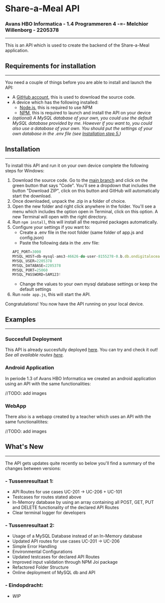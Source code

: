 # Share-a-Meal API
### Avans HBO Informatica - 1.4 Programmeren 4 -=- Melchior Willenborg - 2205378
---


This is an API which is used to create the backend of the Share-a-Meal application.

## Requirements for installation
---
You need a couple of things before you are able to install and launch the API:
- A [GitHub account](https://github.com/), this is used to download the source code.
- A device which has the following installed:
    - [Node.js](https://nodejs.org/), this is required to use NPM
    - [NPM](https://npmjs.com/), this is required to launch and install the API on your device
- *(optional) A MySQL database of your own, you could use the default MySQL database provided by me. However if you want to, you could also use a database of your own. You should put the settings of your own database in the .env file (see [Installation step 5.](#installation))*

## Installation
---
To install this API and run it on your own device complete the following steps for Windows:
1. Download the source code. Go to the [main branch](https://github.com/MelchMwoan/AvansProgrammeren4) and click on the green button that says "Code". You'll see a dropdown that includes the button "Download ZIP", click on this button and GitHub will automatically start the download.
2. Once downloaded, unpack the .zip in a folder of choice.
3. Open the new folder and right click anywhere in the folder. You'll see a menu which includes the option open in Terminal, click on this option. A new Terminal will open with the right directory.
4. Run `npm install`, this will install all the required packages automatically.
5. Configure your settings if you want to:
    - Create a .env file in the root folder (same folder of app.js and config.json)
    - Paste the following data in the .env file:
    ```javascript
    API_PORT=3000
    MYSQL_HOST=db-mysql-ams3-46626-do-user-8155278-0.b.db.ondigitalocean.com
    MYSQL_USER=2205378
    MYSQL_DATABASE=2205378
    MYSQL_PORT=25060
    MYSQL_PASSWORD=SAM123!
    ```
    - Change the values to your own mysql database settings or keep the default settings
6. Run `node app.js`, this will start the API.

Congratulations! You now have the API running on your local device.

## Examples
---
### Succesfull Deployment
This API is already succesfully deployed [here](https://long-route-production.up.railway.app/). You can try and check it out!
*See all available routes [here](https://documenter.getpostman.com/view/25891505/2s93eZxr1P).*

### Android Application
In periode 1.3 of Avans HBO Informatica we created an android application using an API with the same functionalities:

//TODO: add images

### WebApp
There also is a webapp created by a teacher which uses an API with the same functionalitites:

//TODO: add images

## What's New
---
The API gets updates quite recently so below you'll find a summary of the changes between versions:
### - Tussenresultaat 1:
- API Routes for use cases UC-201 -> UC-206 + UC-101
- Testcases for routes stated above
- In-Memory database by using an array containing all POST, GET, PUT and DELETE functionality of the declared API Routes
- Clear terminal logger for developers
### - Tussenresultaat 2:
- Usage of a MySQL Database instead of an In-Memory database
- Updated API routes for use cases UC-201 -> UC-206
- Simple Error Handling
- Environmental Configurations
- Updated testcases for declared API Routes
- Improved input validation through NPM Joi package
- Refactored Folder Structure
- Online deployment of MySQL db and API
### - Eindopdracht:
- *WIP*